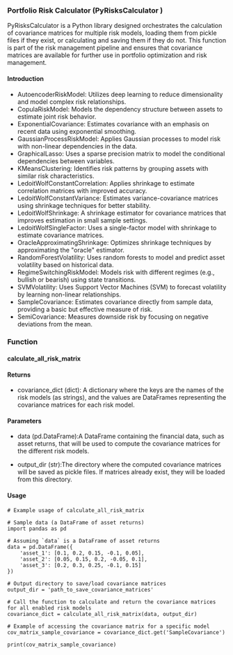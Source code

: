 ### Portfolio Risk Calculator (PyRisksCalculator )

PyRisksCalculator is a Python library designed orchestrates the calculation of covariance matrices for multiple risk
models, loading them from pickle files if they exist, or calculating and saving them if they do not. This function is
part of the risk management pipeline and ensures that covariance matrices are available for further use in portfolio
optimization and risk management.

#### Introduction

* AutoencoderRiskModel: Utilizes deep learning to reduce dimensionality and model complex risk relationships.
* CopulaRiskModel: Models the dependency structure between assets to estimate joint risk behavior.
* ExponentialCovariance: Estimates covariance with an emphasis on recent data using exponential smoothing.
* GaussianProcessRiskModel: Applies Gaussian processes to model risk with non-linear dependencies in the data.
* GraphicalLasso: Uses a sparse precision matrix to model the conditional dependencies between variables.
* KMeansClustering: Identifies risk patterns by grouping assets with similar risk characteristics.
* LedoitWolfConstantCorrelation: Applies shrinkage to estimate correlation matrices with improved accuracy.
* LedoitWolfConstantVariance: Estimates variance-covariance matrices using shrinkage techniques for better stability.
* LedoitWolfShrinkage: A shrinkage estimator for covariance matrices that improves estimation in small sample settings.
* LedoitWolfSingleFactor: Uses a single-factor model with shrinkage to estimate covariance matrices.
* OracleApproximatingShrinkage: Optimizes shrinkage techniques by approximating the "oracle" estimator.
* RandomForestVolatility: Uses random forests to model and predict asset volatility based on historical data.
* RegimeSwitchingRiskModel: Models risk with different regimes (e.g., bullish or bearish) using state transitions.
* SVMVolatility: Uses Support Vector Machines (SVM) to forecast volatility by learning non-linear relationships.
* SampleCovariance: Estimates covariance directly from sample data, providing a basic but effective measure of risk.
* SemiCovariance: Measures downside risk by focusing on negative deviations from the mean.

### Function

#### calculate_all_risk_matrix

#### Returns

* covariance_dict (dict):
  A dictionary where the keys are the names of the risk models (as strings), and the values are DataFrames representing
  the covariance matrices for each risk model.

#### Parameters

* data (pd.DataFrame):A DataFrame containing the financial data, such as asset returns, that will be used to compute the
  covariance matrices
  for the different risk models.

* output_dir (str):The directory where the computed covariance matrices will be saved as pickle files. If matrices
  already exist, they will
  be loaded from this directory.

#### Usage

````
# Example usage of calculate_all_risk_matrix

# Sample data (a DataFrame of asset returns)
import pandas as pd

# Assuming `data` is a DataFrame of asset returns
data = pd.DataFrame({
    'asset_1': [0.1, 0.2, 0.15, -0.1, 0.05],
    'asset_2': [0.05, 0.15, 0.2, -0.05, 0.1],
    'asset_3': [0.2, 0.3, 0.25, -0.1, 0.15]
})

# Output directory to save/load covariance matrices
output_dir = 'path_to_save_covariance_matrices'

# Call the function to calculate and return the covariance matrices for all enabled risk models
covariance_dict = calculate_all_risk_matrix(data, output_dir)

# Example of accessing the covariance matrix for a specific model
cov_matrix_sample_covariance = covariance_dict.get('SampleCovariance')

print(cov_matrix_sample_covariance)
````

